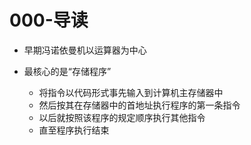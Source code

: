 # 000-导读

- 早期冯诺依曼机以运算器为中心

- 最核心的是“存储程序”
    - 将指令以代码形式事先输入到计算机主存储器中
    - 然后按其在存储器中的首地址执行程序的第一条指令
    - 以后就按照该程序的规定顺序执行其他指令
    - 直至程序执行结束
